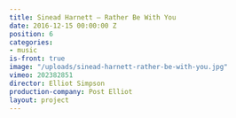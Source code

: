 ```yaml
---
title: Sinead Harnett — Rather Be With You
date: 2016-12-15 00:00:00 Z
position: 6
categories:
- music
is-front: true
image: "/uploads/sinead-harnett-rather-be-with-you.jpg"
vimeo: 202382851
director: Elliot Simpson
production-company: Post Elliot
layout: project
---
```


